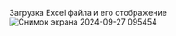 Загрузка Excel файла и его отображение
![Снимок экрана 2024-09-27 095454](https://github.com/user-attachments/assets/479cdc96-b0a0-4457-b1c0-cdc647c76f3b)
